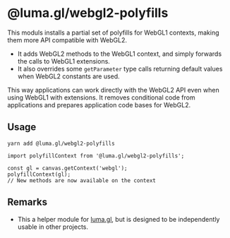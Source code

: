 # @luma.gl/webgl2-polyfills

This moduls installs a partial set of polyfills for WebGL1 contexts, making them more API compatible with WebGL2.

* It adds WebGL2 methods to the WebGL1 context, and simply forwards the calls to WebGL1 extensions.
* It also overrides some `getParameter` type calls returning default values when WebGL2 constants are used.

This way applications can work directly with the WebGL2 API even when using WebGL1 with extensions. It removes conditional code from applications and prepares application code bases for WebGL2.

## Usage

```
yarn add @luma.gl/webgl2-polyfills
```

```
import polyfillContext from '@luma.gl/webgl2-polyfills';

const gl = canvas.getContext('webgl');
polyfillContext(gl);
// New methods are now available on the context
```

## Remarks

* This a helper module for [luma.gl](http://luma.gl), but is designed to be independently usable in other projects.
